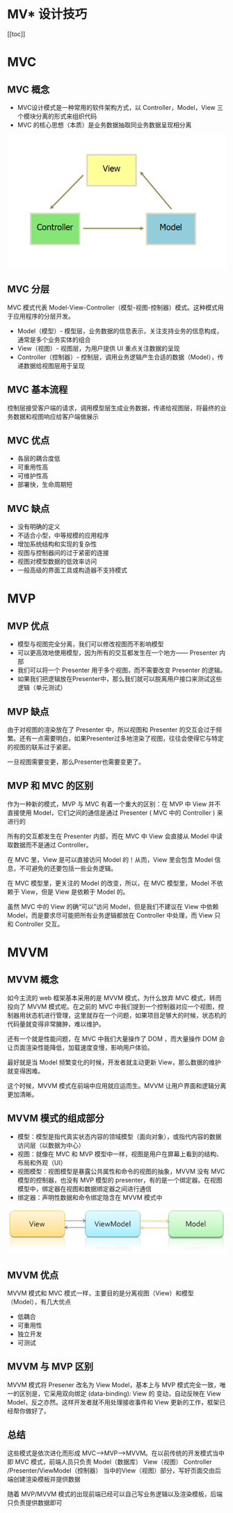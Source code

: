 # MV* 设计技巧

[[toc]]

# MVC

## MVC 概念

* MVC设计模式是一种常用的软件架构方式，以 Controller，Model，View 三个模块分离的形式来组织代码
* MVC 的核心思想（本质）是业务数据抽取同业务数据呈现相分离

![MVC](../images/mvc.png)

## MVC 分层

MVC 模式代表 Model-View-Controller（模型-视图-控制器）模式。这种模式用于应用程序的分层开发。
* Model（模型）- 模型层，业务数据的信息表示，关注支持业务的信息构成，通常是多个业务实体的组合
* View（视图）- 视图层，为用户提供 UI 重点关注数据的呈现
* Controller（控制器）- 控制层，调用业务逻辑产生合适的数据（Model），传递数据给视图层用于呈现

## MVC 基本流程

控制层接受客户端的请求，调用模型层生成业务数据，传递给视图层，将最终的业务数据和视图响应给客户端做展示

## MVC 优点

* 各层的耦合度低
* 可重用性高
* 可维护性高
* 部署快，生命周期短

## MVC 缺点

* 没有明确的定义
* 不适合小型，中等规模的应用程序
* 增加系统结构和实现的复杂性
* 视图与控制器间的过于紧密的连接
* 视图对模型数据的低效率访问
* 一般高级的界面工具或构造器不支持模式


# MVP

## MVP 优点

* 模型与视图完全分离，我们可以修改视图而不影响模型
* 可以更高效地使用模型，因为所有的交互都发生在一个地方—— Presenter 内部
* 我们可以将一个 Presenter 用于多个视图，而不需要改变 Presenter 的逻辑。
* 如果我们把逻辑放在Presenter中，那么我们就可以脱离用户接口来测试这些逻辑（单元测试）

## MVP 缺点

由于对视图的渲染放在了 Presenter 中，所以视图和 Presenter 的交互会过于频繁。还有一点需要明白，如果Presenter过多地渲染了视图，往往会使得它与特定的视图的联系过于紧密。

一旦视图需要变更，那么Presenter也需要变更了。

## MVP 和 MVC 的区别

作为一种新的模式，MVP 与 MVC 有着一个重大的区别：在 MVP 中 View 并不直接使用 Model，它们之间的通信是通过 Presenter ( MVC 中的 Controller ) 来进行的

所有的交互都发生在 Presenter 内部，而在 MVC 中 View 会直接从 Model 中读取数据而不是通过 Controller。

在 MVC 里，View 是可以直接访问 Model 的！从而，View 里会包含 Model 信息，不可避免的还要包括一些业务逻辑。

在 MVC 模型里，更关注的 Model 的改变，所以，在 MVC 模型里，Model 不依赖于 View，但是 View 是依赖于 Model 的。

虽然 MVC 中的 View 的确“可以”访问 Model，但是我们不建议在 View 中依赖 Model，而是要求尽可能把所有业务逻辑都放在 Controller 中处理，而 View 只和 Controller 交互。

# MVVM <Badge text="推荐"/>

## MVVM 概念

如今主流的 web 框架基本采用的是 MVVM 模式，为什么放弃 MVC 模式，转而投向了 MVVM 模式呢。在之前的 MVC 中我们提到一个控制器对应一个视图，控制器用状态机进行管理，这里就存在一个问题，如果项目足够大的时候，状态机的代码量就变得非常臃肿，难以维护。

还有一个就是性能问题，在 MVC 中我们大量操作了 DOM ，而大量操作 DOM 会让页面渲染性能降低，加载速度变慢，影响用户体验。

最好就是当 Model 频繁变化的时候，开发者就主动更新 View，那么数据的维护就变得困难。

这个时候，MVVM 模式在前端中应用就应运而生。MVVM 让用户界面和逻辑分离更加清晰。

## MVVM 模式的组成部分

* 模型：模型是指代真实状态内容的领域模型（面向对象），或指代内容的数据访问层（以数据为中心）
* 视图：就像在 MVC 和 MVP 模型中一样，视图是用户在屏幕上看到的结构、布局和外观（UI）
* 视图模型：视图模型是暴露公共属性和命令的视图的抽象，MVVM 没有 MVC 模型的控制器，也没有 MVP 模型的 presenter，有的是一个绑定器。在视图模型中，绑定器在视图和数据绑定器之间进行通信
* 绑定器：声明性数据和命令绑定隐含在 MVVM 模式中

![MVVM](../images/mvvm.png)

## MVVM 优点

MVVM 模式和 MVC 模式一样，主要目的是分离视图（View）和模型（Model），有几大优点
* 低耦合
* 可重用性
* 独立开发
* 可测试

## MVVM 与 MVP 区别

MVVM 模式将 Presener 改名为 View Model，基本上与 MVP 模式完全一致，唯一的区别是，它采用双向绑定 (data-binding): View 的 变动，自动反映在 View Model，反之亦然。这样开发者就不用处理接收事件和 View 更新的工作，框架已经帮你做好了。


## 总结 <Badge text="演变"/>

这些模式是依次进化而形成 MVC—>MVP—>MVVM。在以前传统的开发模式当中即 MVC 模式，前端人员只负责 Model（数据库） View（视图） Controller /Presenter/ViewModel（控制器） 当中的View（视图）部分，写好页面交由后端创建渲染模板并提供数据

随着 MVP/MVVM 模式的出现前端已经可以自己写业务逻辑以及渲染模板，后端只负责提供数据即可
